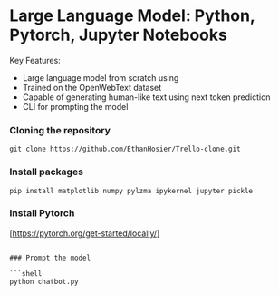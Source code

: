 # Large Language Model: Python, Pytorch, Jupyter Notebooks

Key Features:
- Large language model from scratch using
- Trained on the OpenWebText dataset
- Capable of generating human-like text using next token prediction
- CLI for prompting the model

### Cloning the repository

```shell
git clone https://github.com/EthanHosier/Trello-clone.git
```

### Install packages

```shell
pip install matplotlib numpy pylzma ipykernel jupyter pickle
```

### Install Pytorch
[https://pytorch.org/get-started/locally/]


```

### Prompt the model

```shell
python chatbot.py
```

